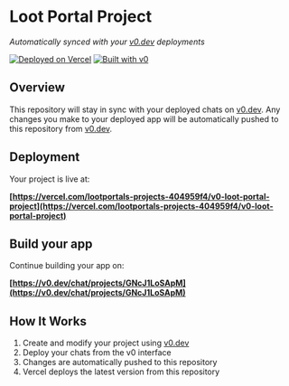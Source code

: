 # Loot Portal Project

*Automatically synced with your [v0.dev](https://v0.dev) deployments*

[![Deployed on Vercel](https://img.shields.io/badge/Deployed%20on-Vercel-black?style=for-the-badge&logo=vercel)](https://vercel.com/lootportals-projects-404959f4/v0-loot-portal-project)
[![Built with v0](https://img.shields.io/badge/Built%20with-v0.dev-black?style=for-the-badge)](https://v0.dev/chat/projects/GNcJ1LoSApM)

## Overview

This repository will stay in sync with your deployed chats on [v0.dev](https://v0.dev).
Any changes you make to your deployed app will be automatically pushed to this repository from [v0.dev](https://v0.dev).

## Deployment

Your project is live at:

**[https://vercel.com/lootportals-projects-404959f4/v0-loot-portal-project](https://vercel.com/lootportals-projects-404959f4/v0-loot-portal-project)**

## Build your app

Continue building your app on:

**[https://v0.dev/chat/projects/GNcJ1LoSApM](https://v0.dev/chat/projects/GNcJ1LoSApM)**

## How It Works

1. Create and modify your project using [v0.dev](https://v0.dev)
2. Deploy your chats from the v0 interface
3. Changes are automatically pushed to this repository
4. Vercel deploys the latest version from this repository